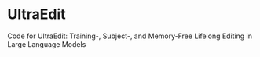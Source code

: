 # UltraEdit
Code for UltraEdit: Training-, Subject-, and Memory-Free Lifelong Editing in Large Language Models
